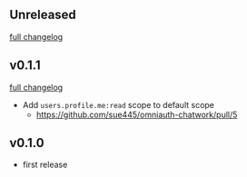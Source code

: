 ## Unreleased
[full changelog](https://github.com/sue445/omniauth-chatwork/compare/v0.1.1...master)

## v0.1.1
[full changelog](https://github.com/sue445/omniauth-chatwork/compare/v0.1.0...v0.1.1)

* Add `users.profile.me:read` scope to default scope
  * https://github.com/sue445/omniauth-chatwork/pull/5

## v0.1.0
* first release
